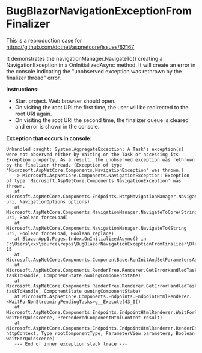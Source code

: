 # BugBlazorNavigationExceptionFromFinalizer
This is a reproduction case for https://github.com/dotnet/aspnetcore/issues/62167

It demonstrates the navigationManager.NavigateTo() creating a NavigationException in a OnInitializedAsync method. It will create an error in the console indicating the "unobserved exception was rethrown by the finalizer thread" error.

**Instructions:**
- Start project. Web browser should open.
- On visiting the root URI the first time, the user will be redirected to the root URI again.
- On visiting the root URI the second time, the finalizer queue is cleared and error is shown in the console.

**Exception that occurs in console:**
```
Unhandled caught: System.AggregateException: A Task's exception(s) were not observed either by Waiting on the Task or accessing its Exception property. As a result, the unobserved exception was rethrown by the finalizer thread. (Exception of type 'Microsoft.AspNetCore.Components.NavigationException' was thrown.)
 ---> Microsoft.AspNetCore.Components.NavigationException: Exception of type 'Microsoft.AspNetCore.Components.NavigationException' was thrown.
   at Microsoft.AspNetCore.Components.Endpoints.HttpNavigationManager.NavigateToCore(String uri, NavigationOptions options)
   at Microsoft.AspNetCore.Components.NavigationManager.NavigateToCore(String uri, Boolean forceLoad)
   at Microsoft.AspNetCore.Components.NavigationManager.NavigateTo(String uri, Boolean forceLoad, Boolean replace)
   at BlazorApp1.Pages.Index.OnInitializedAsync() in C:\Users\xxx\source\repos\BugBlazorNavigationExceptionFromFinalizer\BlazorApp1\Pages\Index.razor:line 15
   at Microsoft.AspNetCore.Components.ComponentBase.RunInitAndSetParametersAsync()
   at Microsoft.AspNetCore.Components.RenderTree.Renderer.GetErrorHandledTask(Task taskToHandle, ComponentState owningComponentState)
   at Microsoft.AspNetCore.Components.RenderTree.Renderer.GetErrorHandledTask(Task taskToHandle, ComponentState owningComponentState)
   at Microsoft.AspNetCore.Components.Endpoints.EndpointHtmlRenderer.<WaitForNonStreamingPendingTasks>g__Execute|43_0()
   at Microsoft.AspNetCore.Components.Endpoints.EndpointHtmlRenderer.WaitForResultReady(Boolean waitForQuiescence, PrerenderedComponentHtmlContent result)
   at Microsoft.AspNetCore.Components.Endpoints.EndpointHtmlRenderer.RenderEndpointComponent(HttpContext httpContext, Type rootComponentType, ParameterView parameters, Boolean waitForQuiescence)
   --- End of inner exception stack trace ---
```
